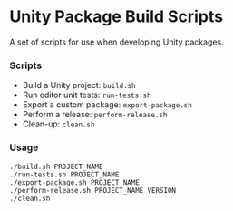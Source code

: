 # Unity Package Build Scripts

A set of scripts for use when developing Unity packages.

### Scripts

- Build a Unity project: `build.sh`
- Run editor unit tests: `run-tests.sh`
- Export a custom package: `export-package.sh`
- Perform a release: `perform-release.sh`
- Clean-up: `clean.sh`

### Usage

```
./build.sh PROJECT_NAME
./run-tests.sh PROJECT_NAME
./export-package.sh PROJECT_NAME
./perform-release.sh PROJECT_NAME VERSION
./clean.sh

